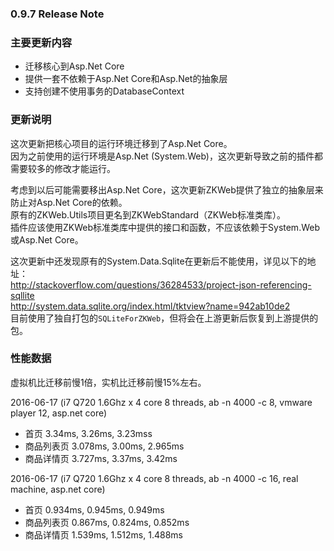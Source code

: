﻿### 0.9.7 Release Note

### 主要更新内容

- 迁移核心到Asp.Net Core
- 提供一套不依赖于Asp.Net Core和Asp.Net的抽象层
- 支持创建不使用事务的DatabaseContext

### 更新说明

这次更新把核心项目的运行环境迁移到了Asp.Net Core。<br/>
因为之前使用的运行环境是Asp.Net (System.Web)，这次更新导致之前的插件都需要较多的修改才能运行。<br/>

考虑到以后可能需要移出Asp.Net Core，这次更新ZKWeb提供了独立的抽象层来防止对Asp.Net Core的依赖。<br/>
原有的ZKWeb.Utils项目更名到ZKWebStandard（ZKWeb标准类库）。<br/>
插件应该使用ZKWeb标准类库中提供的接口和函数，不应该依赖于System.Web或Asp.Net Core。<br/>

这次更新中还发现原有的System.Data.Sqlite在更新后不能使用，详见以下的地址：<br/>
http://stackoverflow.com/questions/36284533/project-json-referencing-sqllite<br/>
http://system.data.sqlite.org/index.html/tktview?name=942ab10de2<br/>
目前使用了独自打包的`SQLiteForZKWeb`，但将会在上游更新后恢复到上游提供的包。<br/>

### 性能数据

虚拟机比迁移前慢1倍，实机比迁移前慢15%左右。

2016-06-17 (i7 Q720 1.6Ghz x 4 core 8 threads, ab -n 4000 -c 8, vmware player 12, asp.net core)

- 首页 3.34ms, 3.26ms, 3.23mss
- 商品列表页 3.078ms, 3.00ms, 2.965ms
- 商品详情页 3.727ms, 3.37ms, 3.42ms

2016-06-17 (i7 Q720 1.6Ghz x 4 core 8 threads, ab -n 4000 -c 16, real machine, asp.net core)

- 首页 0.934ms, 0.945ms, 0.949ms
- 商品列表页 0.867ms, 0.824ms, 0.852ms
- 商品详情页 1.539ms, 1.512ms, 1.488ms
